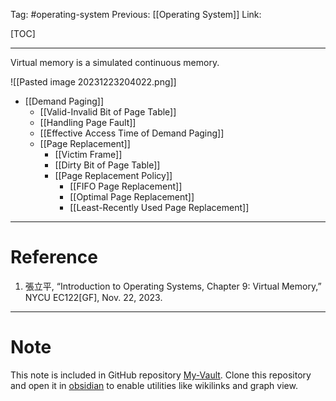 Tag: #operating-system 
Previous: [[Operating System]]
Link: 

[TOC]

---

Virtual memory is a simulated continuous memory.

![[Pasted image 20231223204022.png]]

- [[Demand Paging]]
	- [[Valid-Invalid Bit of Page Table]]
	- [[Handling Page Fault]]
	- [[Effective Access Time of Demand Paging]]
	- [[Page Replacement]]
		- [[Victim Frame]]
		- [[Dirty Bit of Page Table]]
		- [[Page Replacement Policy]]
			- [[FIFO Page Replacement]]
			- [[Optimal Page Replacement]]
			- [[Least-Recently Used Page Replacement]]

---

# Reference

1. 張立平, “Introduction to Operating Systems, Chapter 9: Virtual Memory,” NYCU EC122[GF], Nov. 22, 2023.

---

# Note

This note is included in GitHub repository [My-Vault](https://github.com/LittleD3092/My-Vault.git). Clone this repository and open it in [obsidian](https://obsidian.md/) to enable utilities like wikilinks and graph view.